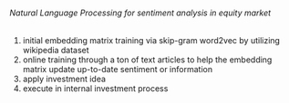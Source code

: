 ###### Natural Language Processing for sentiment analysis in equity market

1. initial embedding matrix training via skip-gram word2vec by utilizing wikipedia dataset
2. online training through a ton of text articles to help the embedding matrix update up-to-date sentiment or information
3. apply investment idea 
4. execute in internal investment process

